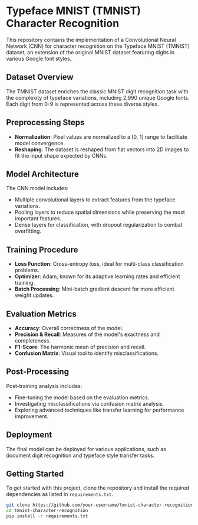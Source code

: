 # Typeface MNIST (TMNIST) Character Recognition

This repository contains the implementation of a Convolutional Neural Network (CNN) for character recognition on the Typeface MNIST (TMNIST) dataset, an extension of the original MNIST dataset featuring digits in various Google font styles.

## Dataset Overview

The TMNIST dataset enriches the classic MNIST digit recognition task with the complexity of typeface variations, including 2,990 unique Google fonts. Each digit from 0-9 is represented across these diverse styles.

## Preprocessing Steps

- **Normalization**: Pixel values are normalized to a [0, 1] range to facilitate model convergence.
- **Reshaping**: The dataset is reshaped from flat vectors into 2D images to fit the input shape expected by CNNs.

## Model Architecture

The CNN model includes:

- Multiple convolutional layers to extract features from the typeface variations.
- Pooling layers to reduce spatial dimensions while preserving the most important features.
- Dense layers for classification, with dropout regularization to combat overfitting.

## Training Procedure

- **Loss Function**: Cross-entropy loss, ideal for multi-class classification problems.
- **Optimizer**: Adam, known for its adaptive learning rates and efficient training.
- **Batch Processing**: Mini-batch gradient descent for more efficient weight updates.

## Evaluation Metrics

- **Accuracy**: Overall correctness of the model.
- **Precision & Recall**: Measures of the model's exactness and completeness.
- **F1-Score**: The harmonic mean of precision and recall.
- **Confusion Matrix**: Visual tool to identify misclassifications.

## Post-Processing

Post-training analysis includes:

- Fine-tuning the model based on the evaluation metrics.
- Investigating misclassifications via confusion matrix analysis.
- Exploring advanced techniques like transfer learning for performance improvement.

## Deployment

The final model can be deployed for various applications, such as document digit recognition and typeface style transfer tasks.

## Getting Started

To get started with this project, clone the repository and install the required dependencies as listed in `requirements.txt`.

```bash
git clone https://github.com/your-username/tmnist-character-recognition.git
cd tmnist-character-recognition
pip install -r requirements.txt


